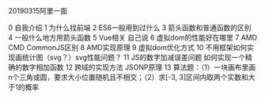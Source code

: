 20190315阿里一面

0 自我介绍
1 为什么找前端
2 ES6一般用到过什么
3 箭头函数和普通函数的区别
4 一般什么地方用箭头函数
5 Vue相关 自己说
6 虚拟dom的性能好在哪里
7 AMD CMD CommonJS区别
8 AMD实现原理
9 虚拟dom优化方式
10 不用框架如何实现画统计图（svg？）svg性能问题？
11 JS的数字加减误差问题 如何实现一个精确的数字相加函数
12 跨域的实现方法 JSONP原理
13 算法题：（1）一块画布里画n个三角或圆，要求大小位置随机且不相交；（2）求[-3, 3]区间内取两个实数和大于1的概率
